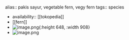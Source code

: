 alias:: pakis sayur, vegetable fern, vegy fern
tags:: species

- availability:: [[tokopedia]]
- [[fern]]
- ![image.png](https://peach-geographical-bat-397.mypinata.cloud/ipfs/QmRM1XK3AMdsfkH6Rwoncj4LSyHjvdD1Kw7uMUBxDqWmbs){:height 648, :width 908}
- ![image.png](https://peach-geographical-bat-397.mypinata.cloud/ipfs/QmUbytvdpNcvZTHztkLEmqHWiorm6cNnpujrvGjTByzf9A)